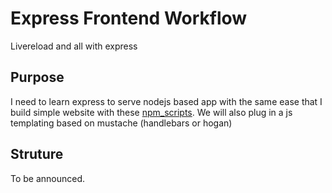 # Express Frontend Workflow
Livereload and all with express

## Purpose

I need to learn express to serve nodejs based app with the same ease that I build simple website with these [npm_scripts](https://github.com/SkullMasher/npm_scripts). We will also plug in a js templating based on mustache (handlebars or hogan)

## Struture

To be announced.
